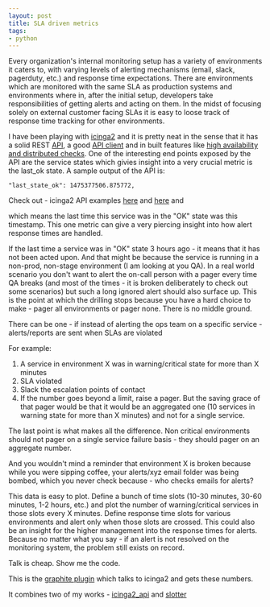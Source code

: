 ```yaml
---
layout: post
title: SLA driven metrics
tags:
- python
---
```


Every organization's internal monitoring setup has a variety of environments it caters to, with varying levels of alerting mechanisms (email, slack, pagerduty, etc.) and response time expectations. There are environments which are monitored with the same SLA as production systems and environments where in, after the initial setup, developers take responsibilities of getting alerts and acting on them. In the midst of focusing solely on external customer facing SLAs it is easy to loose track of response time tracking for other environments.

I have been playing with [icinga2](https://www.icinga.org/products/icinga-2/) and it is pretty neat in the sense that it has a solid REST [API](http://docs.icinga.org/icinga2/latest/doc/module/icinga2/chapter/icinga2-api), a good [API client](https://github.com/saurabh-hirani/icinga2_api) and in built features like [high availability and distributed checks](https://www.icinga.org/products/icinga-2/distributed-monitoring/). One of the interesting end points exposed by the API are the service states which givies insight into a very crucial metric is the last_ok state. A sample output of the API is:

```
"last_state_ok": 1475377506.875772,
```

Check out - icinga2 API examples [here](http://docs.icinga.org/icinga2/latest/doc/module/icinga2/chapter/icinga2-api) and [here](https://github.com/saurabh-hirani/icinga2-api-examples) and

which means the last time this service was in the "OK" state was this timestamp. This one metric can give a very piercing insight into how alert response times are handled.

If the last time a service was in "OK" state 3 hours ago - it means that it has not been acted upon. And that might be because the service is running in a non-prod, non-stage environment (I am looking at you QA). In a real world scenario you don't want to alert the on-call person with a pager every time QA breaks (and most of the times - it is broken deliberately to check out some scenarios) but such a long ignored alert should also surface up. This is the point at which the drilling stops because you have a hard choice to make - pager all environments or pager none. There is no middle ground.

There can be one - if instead of alerting the ops team on a specific service - alerts/reports are sent when SLAs are violated

For example:

1. A service in environment X was in warning/critical state for more than X minutes
2. SLA violated
3. Slack the escalation points of contact
4. If the number goes beyond a limit, raise a pager. But the saving grace of that pager would be that it would be an aggregated one (10 services in warning state for more than X minutes) and not for a single service.

The last point is what makes all the difference. Non critical environments should not pager on a single service failure basis - they should pager on an aggregate number.

And you wouldn't mind a reminder that environment X is broken because while you were sipping coffee, your alerts/xyz email folder was being bombed, which you never check because - who checks emails for alerts?

This data is easy to plot. Define a bunch of time slots (10-30 minutes, 30-60 minutes, 1-2 hours, etc.) and plot the number of warning/critical services in those slots every X minutes. Define response time slots for various environments and alert only when those slots are crossed. This could also be an insight for the higher management into the response times for alerts. Because no matter what you say - if an alert is not resolved on the monitoring system, the problem still exists on record.

Talk is cheap. Show me the code.

This is the [graphite plugin](https://github.com/saurabh-hirani/graphite-plugins/tree/master/icinga2_plugins) which talks to icinga2 and gets these numbers.

It combines two of my works - [icinga2_api](https://github.com/saurabh-hirani/icinga2_api) and [slotter](https://github.com/saurabh-hirani/slotter)

